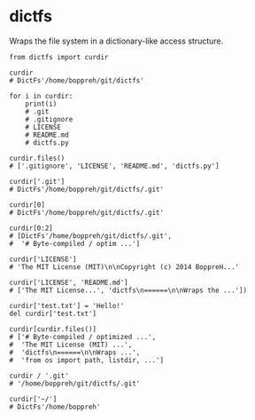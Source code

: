 dictfs
======

Wraps the file system in a dictionary-like access structure.

    from dictfs import curdir

    curdir
    # DictFs'/home/boppreh/git/dictfs'

    for i in curdir:
        print(i)
        # .git
        # .gitignore
        # LICENSE
        # README.md
        # dictfs.py

    curdir.files()
    # ['.gitignore', 'LICENSE', 'README.md', 'dictfs.py']

    curdir['.git']
    # DictFs'/home/boppreh/git/dictfs/.git'

    curdir[0]
    # DictFs'/home/boppreh/git/dictfs/.git'

    curdir[0:2]
    # [DictFs'/home/boppreh/git/dictfs/.git',
    #  '# Byte-compiled / optim ...']

    curdir['LICENSE']
    # 'The MIT License (MIT)\n\nCopyright (c) 2014 BoppreH...'

    curdir['LICENSE', 'README.md']
    # ['The MIT License...', 'dictfs\n======\n\nWraps the ...'])

    curdir['test.txt'] = 'Hello!'
    del curdir['test.txt']

    curdir[curdir.files()]
    # ['# Byte-compiled / optimized ...',
    #  'The MIT License (MIT) ...',
    #  'dictfs\n======\n\nWraps ...',
    #  'from os import path, listdir, ...']

    curdir / '.git'
    # '/home/boppreh/git/dictfs/.git'
    
    curdir['~/']
    # DictFs'/home/boppreh'